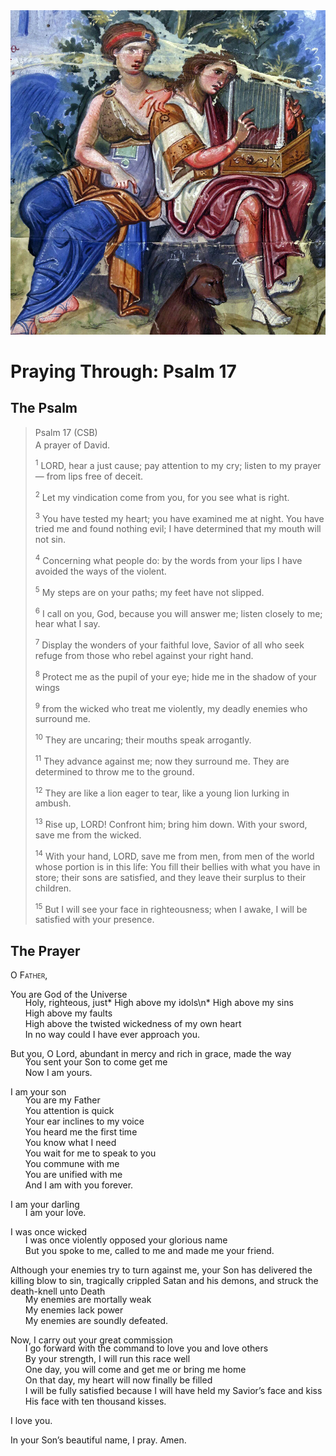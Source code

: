 <img class="intro-right" src="../images/art-paris-psalter.jpg">

<style>
  li {list-style-type: none;}
  p + ul {
    margin-top: -18px;
}
</style>

# Praying Through: Psalm 17

## The Psalm

>Psalm 17 (CSB)  
><sup></sup> A prayer of David. 
>
><sup>1</sup> LORD, hear a just cause; pay attention to my cry; listen to my prayer— from lips free of deceit. 
>
><sup>2</sup> Let my vindication come from you, for you see what is right. 
>
><sup>3</sup> You have tested my heart; you have examined me at night. You have tried me and found nothing evil; I have determined that my mouth will not sin. 
>
><sup>4</sup> Concerning what people do: by the words from your lips I have avoided the ways of the violent. 
>
><sup>5</sup> My steps are on your paths; my feet have not slipped. 
>
><sup>6</sup> I call on you, God, because you will answer me; listen closely to me; hear what I say. 
>
><sup>7</sup> Display the wonders of your faithful love, Savior of all who seek refuge from those who rebel against your right hand. 
>
><sup>8</sup> Protect me as the pupil of your eye; hide me in the shadow of your wings 
>
><sup>9</sup> from the wicked who treat me violently, my deadly enemies who surround me. 
>
><sup>10</sup> They are uncaring; their mouths speak arrogantly. 
>
><sup>11</sup> They advance against me; now they surround me. They are determined to throw me to the ground. 
>
><sup>12</sup> They are like a lion eager to tear, like a young lion lurking in ambush. 
>
><sup>13</sup> Rise up, LORD! Confront him; bring him down. With your sword, save me from the wicked. 
>
><sup>14</sup> With your hand, LORD, save me from men, from men of the world whose portion is in this life: You fill their bellies with what you have in store; their sons are satisfied, and they leave their surplus to their children. 
>
><sup>15</sup> But I will see your face in righteousness; when I awake, I will be satisfied with your presence.

## The Prayer

<div style="font-variant: small-caps;">
O Father,
</div>

You are God of the Universe
* Holy, righteous, just* High above my idols\n* High above my sins
* High above my faults
* High above the twisted wickedness of my own heart
* In no way could I have ever approach you.

But you, O Lord, abundant in mercy and rich in grace, made the way
* You sent your Son to come get me
* Now I am yours.

I am your son
* You are my Father
* You attention is quick
* Your ear inclines to my voice
* You heard me the first time
* You know what I need
* You wait for me to speak to you
* You commune with me
* You are unified with me
* And I am with you forever.

I am your darling
* I am your love.

I was once wicked
* I was once violently opposed your glorious name
* But you spoke to me, called to me and made me your friend.

Although your enemies try to turn against me, your Son has delivered the killing blow to sin, tragically crippled Satan and his demons, and struck the death-knell unto Death
* My enemies are mortally weak
* My enemies lack power
* My enemies are soundly defeated.

Now, I carry out your great commission
* I go forward with the command to love you and love others
* By your strength, I will run this race well
* One day, you will come and get me or bring me home
* On that day, my heart will now finally be filled
* I will be fully satisfied because I will have held my Savior’s face and kiss His face with ten thousand kisses.

I love you.

In your Son’s beautiful name, I pray.
Amen.
